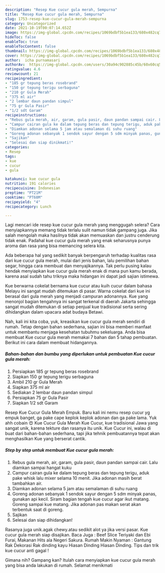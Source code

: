 ```yaml
---
description: "Resep Kue cucur gula merah, Sempurna"
title: "Resep Kue cucur gula merah, Sempurna"
slug: 1753-resep-kue-cucur-gula-merah-sempurna
category: Uncategorized
date: 2021-10-19T00:07:14.652Z
image: https://img-global.cpcdn.com/recipes/1069bdbf5b1ea133/680x482cq70/kue-cucur-gula-merah-foto-resep-utama.jpg
hideToc: false
enableToc: true
enableTocContent: false
thumbnail: https://img-global.cpcdn.com/recipes/1069bdbf5b1ea133/680x482cq70/kue-cucur-gula-merah-foto-resep-utama.jpg
cover: https://img-global.cpcdn.com/recipes/1069bdbf5b1ea133/680x482cq70/kue-cucur-gula-merah-foto-resep-utama.jpg
author:  icha purnamasari
authorAv:  https://img-global.cpcdn.com/users/30a94c902885c45b/60x60cq50/avatar.jpg
ratingvalue: 4.6
reviewcount: 21
recipeingredient:
- "185 gr tepung beras rosebrand"
- "150 gr tepung terigu serbaguna"
- "210 gr Gula Merah"
- "375 ml air"
- "2 lembar daun pandan simpul"
- "75 gr Gula Pasir"
- "1/2 sdt Garam"
recipeinstructions:
- "Rebus gula merah, air, garam, gula pasir, daun pandan sampai cair. Lalu diamkan sampai hangat kuku"
- "Campur cairan gula ke dalam tepung beras dan tepung terigu, aduk pake whisk lalu mixer selama 10 menit. Jika adonan masih berat tambahkan air."
- "Diamkan adonan selama 5 jam atau semalaman di suhu ruang"
- "Goreng adonan sebanyak 1 sendok sayur dengan 5 sdm minyak panas, gunakan api kecil. Siram bagian tengah kue cucur agar ikut matang. Goreng sampai kue matang. Jika adonan pas makan serat akan terbentuk saat di goreng."
- "Sajikan"
- "Selesai dan siap dinikmati!"
categories:
- Resep
tags:
- kue
- cucur
- gula

katakunci: kue cucur gula 
nutrition: 191 calories
recipecuisine: Indonesian
preptime: "PT21M"
cooktime: "PT60M"
recipeyield: "4"
recipecategory: Lunch

---
```



Lagi mencari ide resep kue cucur gula merah yang menggugah selera? Cara menyiapkannya memang tidak terlalu sulit namun tidak gampang juga. Jika salah mengolah maka hasilnya tidak akan memuaskan dan justru cenderung tidak enak. Padahal kue cucur gula merah yang enak seharusnya punya aroma dan rasa yang bisa memancing selera kita.


Ada beberapa hal yang sedikit banyak berpengaruh terhadap kualitas rasa dari kue cucur gula merah, mulai dari jenis bahan, lalu pemilihan bahan segar, hingga cara membuat dan menyajikannya. Tak perlu pusing kalau hendak menyiapkan kue cucur gula merah enak di mana pun kamu berada, karena asal sudah tahu triknya maka hidangan ini dapat jadi sajian istimewa.

Kue berwarna cokelat bernama kue cucur atau kuih cucur dalam bahasa Melayu ini sangat mudah ditemukan di pasar. Warna cokelat dari kue ini berasal dari gula merah yang menjadi campuran adonannya. Kue yang menonjol bagian tengahnya ini sangat terkenal di daerah Jakarta sehingga sangat mudah ditemukan di setiap penjual kue tradisional serta sering dihidangkan dalam upacara adat budaya Betawi.


Nah, kali ini kita coba, yuk, kreasikan kue cucur gula merah sendiri di rumah. Tetap dengan bahan sederhana, sajian ini bisa memberi manfaat untuk membantu menjaga kesehatan tubuhmu sekeluarga. Anda bisa membuat Kue cucur gula merah memakai 7 bahan dan 5 tahap pembuatan. Berikut ini cara dalam membuat hidangannya.

<!--inarticleads1-->

##### Bahan-bahan dan bumbu yang diperlukan untuk pembuatan Kue cucur gula merah:

1. Persiapkan 185 gr tepung beras rosebrand
1. Siapkan 150 gr tepung terigu serbaguna
1. Ambil 210 gr Gula Merah
1. Siapkan 375 ml air
1. Sediakan 2 lembar daun pandan simpul
1. Persiapkan 75 gr Gula Pasir
1. Siapkan 1/2 sdt Garam


Resep Kue Cucur Gula Merah Empuk. Baru kali ini nemu resep cucur yg empuk banget, ga pake cape keplok keplok adonan dan ga pake lama. Yuk ahh cobain 😍 Kue Cucur Gula Merah Kue Cucur, kue tradisional Jawa yang sangat unik, karena tekture dan rasanya itu unik. Kue Cucur ini, walau di buat dari bahan-bahan sederhana, tapi jika tehnik pembuatannya tepat akan menghasilkan Kue yang berserat cantik. 

<!--inarticleads2-->

##### Step by step untuk membuat Kue cucur gula merah:

1. Rebus gula merah, air, garam, gula pasir, daun pandan sampai cair. Lalu diamkan sampai hangat kuku
1. Campur cairan gula ke dalam tepung beras dan tepung terigu, aduk pake whisk lalu mixer selama 10 menit. Jika adonan masih berat tambahkan air.
1. Diamkan adonan selama 5 jam atau semalaman di suhu ruang
1. Goreng adonan sebanyak 1 sendok sayur dengan 5 sdm minyak panas, gunakan api kecil. Siram bagian tengah kue cucur agar ikut matang. Goreng sampai kue matang. Jika adonan pas makan serat akan terbentuk saat di goreng.
1. Sajikan
1. Selesai dan siap dihidangkan!

Rasanya juga unik.agak chewy.atau sedikit alot ya jika versi pasar. Kue cucur gula merah siap disajikan. Baca Juga : Beef Slice Teriyaki dan Ebi Furai, Makanan Hits ala Negeri Sakura. Rumah Makin Nyaman : Gantung Rak Dekorasi Rak dinding kayu Hiasan Dinding Hiasan Dinding. Tips dan trik kue cucur anti gagal ! 

Gimana nih? Gampang kan? Itulah cara menyiapkan kue cucur gula merah yang bisa anda lakukan di rumah. Selamat menikmati
